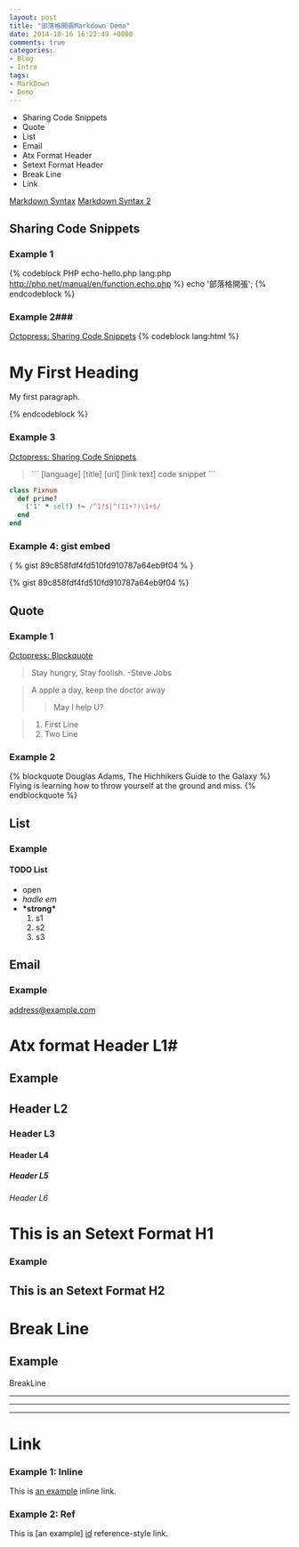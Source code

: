 ```yaml
---
layout: post
title: "部落格開張Markdown Demo"
date: 2014-10-16 16:22:49 +0800
comments: true
categories: 
- Blog
- Intro
tags:
- MarkDown
- Demo
---
```

- Sharing Code Snippets
- Quote
- List
- Email
- Atx Format Header
- Setext Format Header
- Break Line
- Link
<!-- more -->
[Markdown Syntax](http://markdown.tw/)
[Markdown Syntax 2](http://genius.com/Genius-formatting-and-markdown-guide-annotated)

## Sharing Code Snippets ##
### Example  1 ###
{% codeblock PHP echo-hello.php lang:php http://php.net/manual/en/function.echo.php %}
echo '部落格開張';
{% endcodeblock %}

### Example  2###
[Octopress: Sharing Code Snippets](http://octopress.org/docs/blogging/code/)
{% codeblock  lang:html %}
<!DOCTYPE html>
<html>
<body>

<h1>My First Heading</h1>

<p>My first paragraph.</p>

</body>
</html>
{% endcodeblock %}

### Example 3
[Octopress: Sharing Code Snippets](http://octopress.org/docs/blogging/code/)
>\`\`\` [language] [title] [url] [link text]
>code snippet
>\`\`\`


``` ruby Discover if a number is prime http://www.noulakaz.net/weblog/2007/03/18/a-regular-expression-to-check-for-prime-numbers/ Source Article
class Fixnum
  def prime?
    ('1' * self) !~ /^1?$|^(11+?)\1+$/
  end
end
```

### Example 4: gist embed
\{ % gist 89c858fdf4fd510fd910787a64eb9f04 % \}

{% gist 89c858fdf4fd510fd910787a64eb9f04 %}

## Quote ##
### Example 1 ###
[Octopress: Blockquote](http://octopress.org/docs/plugins/blockquote/)
>Stay hungry, Stay foolish. -Steve Jobs

>A apple a day, keep the doctor away
>>May I help U?

>1. First
>    Line
>2. Two
>    Line

### Example 2 ###
{% blockquote Douglas Adams, The Hichhikers Guide to the Galaxy %}
Flying is learning how to throw yourself at the ground and miss.
{% endblockquote %}

## List ##
### Example ###
#### TODO List ####
- open
- *hadle em*
- **\*strong\***
  1. s1
  2. s2
  3. s3

## Email ##
### Example ###
<address@example.com>

# Atx format Header L1#
## Example
## Header L2
### Header L3
#### Header L4
##### Header L5
###### Header L6

This is an Setext Format  H1
=============
### Example
This is an  Setext Format  H2
-------------

Break Line
============
Example
-------------
BreakLine
- - -
* * *
--------------

Link
============
### Example 1: Inline
This is [an example](http://example.com/ "Title") inline link.

### Example 2: Ref
This is [an example] [id] reference-style link.

[id]: http://example.com/  "Optional Title Here"
